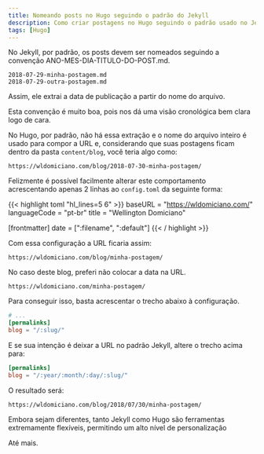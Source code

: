 ```yaml
---
title: Nomeando posts no Hugo seguindo o padrão do Jekyll
description: Como criar postagens no Hugo seguindo o padrão usado no Jekyll
tags: [Hugo]
---
```


No Jekyll, por padrão, os posts devem ser nomeados seguindo a convenção ANO-MES-DIA-TITULO-DO-POST.md.

    2018-07-29-minha-postagem.md
    2018-07-29-outra-postagem.md

Assim, ele extrai a data de publicação a partir do nome do arquivo.

Esta convenção é muito boa, pois nos dá uma visão cronológica bem clara logo de cara.

No Hugo, por padrão, não há essa extração e o nome do arquivo inteiro é usado para compor a URL e, considerando que suas postagens ficam dentro da pasta `content/blog`, você teria algo como:

    https://wldomiciano.com/blog/2018-07-30-minha-postagem/

Felizmente é possível facilmente alterar este comportamento acrescentando apenas 2 linhas ao `config.toml` da seguinte forma:

{{< highlight toml "hl_lines=5 6" >}}
baseURL = "https://wldomiciano.com/"
languageCode = "pt-br"
title = "Wellington Domiciano"

[frontmatter]
date = [":filename", ":default"]
{{< / highlight >}}

Com essa configuração a URL ficaria assim:

    https://wldomiciano.com/blog/minha-postagem/

No caso deste blog, preferi não colocar a data na URL.

    https://wldomiciano.com/minha-postagem/

Para conseguir isso, basta acrescentar o trecho abaixo à configuração.

```toml
# ...
[permalinks]
blog = "/:slug/"
```

E se sua intenção é deixar a URL no padrão Jekyll, altere o trecho acima para:

```toml
[permalinks]
blog = "/:year/:month/:day/:slug/"
```

O resultado será:

    https://wldomiciano.com/blog/2018/07/30/minha-postagem/

Embora sejam diferentes, tanto Jekyll como Hugo são ferramentas extremamente flexíveis, permitindo um alto nível de personalização

Até mais.

